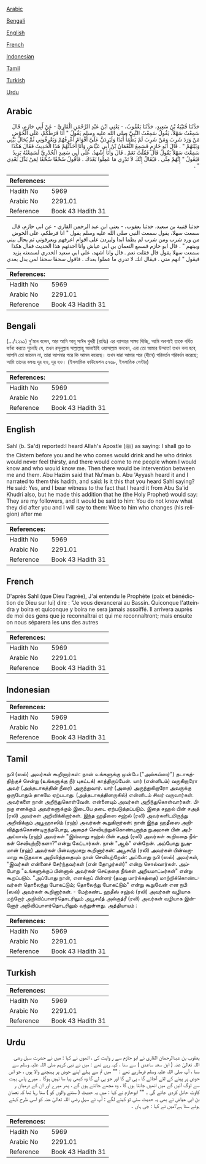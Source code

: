 [Arabic](#arabic)

[Bengali](#bengali)

[English](#english)

[French](#french)

[Indonesian](#indonesian)

[Tamil](#tamil)

[Turkish](#turkish)

[Urdu](#urdu)

## Arabic


<div dir="rtl" lang="ar" style={{fontSize:'larger',backgroundColor:'#f8f9fa',padding:20}}>
حَدَّثَنَا قُتَيْبَةُ بْنُ سَعِيدٍ، حَدَّثَنَا يَعْقُوبُ، - يَعْنِي ابْنَ عَبْدِ الرَّحْمَنِ الْقَارِيَّ - عَنْ أَبِي حَازِمٍ، قَالَ سَمِعْتُ سَهْلاً، يَقُولُ سَمِعْتُ النَّبِيَّ صلى الله عليه وسلم يَقُولُ ‏"‏ أَنَا فَرَطُكُمْ، عَلَى الْحَوْضِ مَنْ وَرَدَ شَرِبَ وَمَنْ شَرِبَ لَمْ يَظْمَأْ أَبَدًا وَلَيَرِدَنَّ عَلَىَّ أَقْوَامٌ أَعْرِفُهُمْ وَيَعْرِفُونِي ثُمَّ يُحَالُ بَيْنِي وَبَيْنَهُمْ ‏"‏ ‏.‏ قَالَ أَبُو حَازِمٍ فَسَمِعَ النُّعْمَانُ بْنُ أَبِي عَيَّاشٍ وَأَنَا أُحَدِّثُهُمْ هَذَا الْحَدِيثَ فَقَالَ هَكَذَا سَمِعْتَ سَهْلاً يَقُولُ قَالَ فَقُلْتُ نَعَمْ ‏.‏ قَالَ وَأَنَا أَشْهَدُ، عَلَى أَبِي سَعِيدٍ الْخُدْرِيِّ لَسَمِعْتُهُ يَزِيدُ فَيَقُولُ ‏"‏ إِنَّهُمْ مِنِّي ‏.‏ فَيُقَالُ إِنَّكَ لاَ تَدْرِي مَا عَمِلُوا بَعْدَكَ ‏.‏ فَأَقُولُ سُحْقًا سُحْقًا لِمَنْ بَدَّلَ بَعْدِي ‏"‏ ‏.‏
</div>
<div style={{backgroundColor:'#f8f9fa',padding:20, marginBottom: 10}}><table> <thead> <tr> <th>References:</th> <th></th> </tr> </thead> <tbody><tr><td>Hadith No</td><td>5969</td></tr><tr><td>Arabic No</td><td>2291.01</td></tr><tr><td>Reference</td><td>Book 43 Hadith 31</td></tr></tbody></table></div>


<div dir="rtl" lang="ar" style={{fontSize:'larger',backgroundColor:'#f8f9fa',padding:20}}>
حدثنا قتيبة بن سعيد، حدثنا يعقوب، - يعني ابن عبد الرحمن القاري - عن ابي حازم، قال سمعت سهلا، يقول سمعت النبي صلى الله عليه وسلم يقول " انا فرطكم، على الحوض من ورد شرب ومن شرب لم يظما ابدا وليردن على اقوام اعرفهم ويعرفوني ثم يحال بيني وبينهم " . قال ابو حازم فسمع النعمان بن ابي عياش وانا احدثهم هذا الحديث فقال هكذا سمعت سهلا يقول قال فقلت نعم . قال وانا اشهد، على ابي سعيد الخدري لسمعته يزيد فيقول " انهم مني . فيقال انك لا تدري ما عملوا بعدك . فاقول سحقا سحقا لمن بدل بعدي
</div>
<div style={{backgroundColor:'#f8f9fa',padding:20, marginBottom: 10}}><table> <thead> <tr> <th>References:</th> <th></th> </tr> </thead> <tbody><tr><td>Hadith No</td><td>5969</td></tr><tr><td>Arabic No</td><td>2291.01</td></tr><tr><td>Reference</td><td>Book 43 Hadith 31</td></tr></tbody></table></div>

## Bengali


<div dir="ltr" lang="bn" style={{fontSize:'larger',backgroundColor:'#f8f9fa',padding:20}}>
(…/২২৯১) নু'মান বলেন, আর আমি আবূ সাঈদ খুদরী (রাযিঃ) এর ব্যাপারে সাক্ষ্য দিচ্ছি, আমি অবশ্যই তাকে বর্ধিত বর্ণনা করতে শুনেছি যে, তখন রসূলুল্লাহ সাল্লাল্লাহু আলাইহি ওয়াসাল্লাম বলবেন, এরা তো আমার উম্মাত! তখন বলা হবে, আপনি তো জানেন না, তারা আপনার পরে কি আমল করেছে। তখন যারা আমার পরে (দীনে) পরিবর্তন পরিবর্ধন করেছে; আমি তাদের বলবঃ দূর হও, দূর হও। (ইসলামিক ফাউন্ডেশন ৫৭৬৮, ইসলামিক সেন্টার)
</div>
<div style={{backgroundColor:'#f8f9fa',padding:20, marginBottom: 10}}><table> <thead> <tr> <th>References:</th> <th></th> </tr> </thead> <tbody><tr><td>Hadith No</td><td>5969</td></tr><tr><td>Arabic No</td><td>2291.01</td></tr><tr><td>Reference</td><td>Book 43 Hadith 31</td></tr></tbody></table></div>

## English


<div dir="ltr" lang="en" style={{fontSize:'larger',backgroundColor:'#f8f9fa',padding:20}}>
Sahl (b. Sa'd) reported:I heard Allah's Apostle (ﷺ) as saying: I shall go to the Cistern before you and he who comes would drink and he who drinks would never feel thirsty, and there would come to me people whom I would know and who would know me. Then there would be intervention between me and them. Abu Hazim said that Nu'man b. Abu 'Ayyash heard it and I narrated to them this hadith, and said: Is it this that you heard Sahl saying? He said: Yes, and I bear witness to the fact that I heard it from Abu Sa'id Khudri also, but he made this addition that he (the Holy Prophet) would say: They are my followers, and it would be said to him: You do not know what they did after you and I will say to them: Woe to him who changes (his religion) after me
</div>
<div style={{backgroundColor:'#f8f9fa',padding:20, marginBottom: 10}}><table> <thead> <tr> <th>References:</th> <th></th> </tr> </thead> <tbody><tr><td>Hadith No</td><td>5969</td></tr><tr><td>Arabic No</td><td>2291.01</td></tr><tr><td>Reference</td><td>Book 43 Hadith 31</td></tr></tbody></table></div>

## French


<div dir="ltr" lang="fr" style={{fontSize:'larger',backgroundColor:'#f8f9fa',padding:20}}>
D'après Sahl (que Dieu l'agrée), J'ai entendu le Prophète (paix et bénédiction de Dieu sur lui) dire : "Je vous devancerai au Bassin. Quiconque l'atteindra y boira et quiconque y boira ne sera jamais assoiffé. Il arrivera auprès de moi des gens que je reconnaîtrai et qui me reconnaîtront; mais ensuite on nous séparera les uns des autres
</div>
<div style={{backgroundColor:'#f8f9fa',padding:20, marginBottom: 10}}><table> <thead> <tr> <th>References:</th> <th></th> </tr> </thead> <tbody><tr><td>Hadith No</td><td>5969</td></tr><tr><td>Arabic No</td><td>2291.01</td></tr><tr><td>Reference</td><td>Book 43 Hadith 31</td></tr></tbody></table></div>

## Indonesian


<div dir="ltr" lang="id" style={{fontSize:'larger',backgroundColor:'#f8f9fa',padding:20}}>

</div>
<div style={{backgroundColor:'#f8f9fa',padding:20, marginBottom: 10}}><table> <thead> <tr> <th>References:</th> <th></th> </tr> </thead> <tbody><tr><td>Hadith No</td><td>5969</td></tr><tr><td>Arabic No</td><td>2291.01</td></tr><tr><td>Reference</td><td>Book 43 Hadith 31</td></tr></tbody></table></div>

## Tamil


<div dir="ltr" lang="ta" style={{fontSize:'larger',backgroundColor:'#f8f9fa',padding:20}}>
நபி (ஸல்) அவர்கள் கூறினார்கள்: நான் உங்களுக்கு முன்பே ("அல்கவ்ஸர்") தடாகத்திற்குச் சென்று (உங்களுக்கு நீர் புகட்டக்) காத்திருப்பேன். யார் (என்னிடம்) வருகிறாரோ அவர் (அத்தடாகத்தின் நீரை) அருந்துவார். யார் (அதை) அருந்துகிறாரோ அவருக்கு ஒருபோதும் தாகமே ஏற்படாது. (அத்தடாகத்தினருகில்) என்னிடம் சிலர் வருவார்கள். அவர்களை நான் அறிந்துகொள்வேன். என்னையும் அவர்கள் அறிந்துகொள்வார்கள். பிறகு எனக்கும் அவர்களுக்கும் இடையே தடை ஏற்படுத்தப்படும். இதை சஹல் பின் சஅத் (ரலி) அவர்கள் அறிவிக்கிறார்கள். இந்த ஹதீஸை சஹ்ல் (ரலி) அவர்களிடமிருந்து அறிவிக்கும் அபூஹாஸிம் (ரஹ்) அவர்கள் கூறுகிறார்கள்: நான் இந்த ஹதீஸை அறிவித்துக்கொண்டிருந்தபோது, அதைச் செவியுற்றுக்கொண்டிருந்த நுஅமான் பின் அபீஅய்யாஷ் (ரஹ்) அவர்கள் "இவ்வாறு சஹ்ல் பின் சஅத் (ரலி) அவர்கள் கூறியதை நீங்கள் செவியுற்றீர்களா?"என்று கேட்டார்கள். நான் "ஆம்" என்றேன். அப்போது நுஅமான் (ரஹ்) அவர்கள் பின்வருமாறு கூறினார்கள்: அபூசயீத் (ரலி) அவர்கள் பின்வருமாறு கூடுதலாக அறிவித்ததையும் நான் செவியுற்றேன்: அப்போது நபி (ஸல்) அவர்கள், "இவர்கள் என்னைச் சேர்ந்தவர்கள் (என் தோழர்கள்)" என்று சொல்வார்கள். அப்போது "உங்களுக்குப் பின்னால் அவர்கள் செய்ததை நீங்கள் அறியமாட்டீர்கள்" என்று கூறப்படும். "அப்போது நான், எனக்குப் பின்னர் (தமது மார்க்கத்தை) மாற்றிக்கொண்டவர்கள் தொலைந்து போகட்டும்; தொலைந்து போகட்டும்" என்று கூறுவேன் என நபி (ஸல்) அவர்கள் கூறினார்கள். - மேற்கண்ட ஹதீஸ் சஹ்ல் (ரலி) அவர்கள் வழியாக மற்றோர் அறிவிப்பாளர்தொடரிலும் அபூசயீத் அல்குத்ரீ (ரலி) அவர்கள் வழியாக இன்னோர் அறிவிப்பாளர்தொடரிலும் வந்துள்ளது. அத்தியாயம் :
</div>
<div style={{backgroundColor:'#f8f9fa',padding:20, marginBottom: 10}}><table> <thead> <tr> <th>References:</th> <th></th> </tr> </thead> <tbody><tr><td>Hadith No</td><td>5969</td></tr><tr><td>Arabic No</td><td>2291.01</td></tr><tr><td>Reference</td><td>Book 43 Hadith 31</td></tr></tbody></table></div>

## Turkish


<div dir="ltr" lang="tr" style={{fontSize:'larger',backgroundColor:'#f8f9fa',padding:20}}>

</div>
<div style={{backgroundColor:'#f8f9fa',padding:20, marginBottom: 10}}><table> <thead> <tr> <th>References:</th> <th></th> </tr> </thead> <tbody><tr><td>Hadith No</td><td>5969</td></tr><tr><td>Arabic No</td><td>2291.01</td></tr><tr><td>Reference</td><td>Book 43 Hadith 31</td></tr></tbody></table></div>

## Urdu


<div dir="rtl" lang="ur" style={{fontSize:'larger',backgroundColor:'#f8f9fa',padding:20}}>
یعقوب بن عبدالرحمان القاری نے ابو حازم سے ر وایت کی ، انھوں نے کہا : میں نے حضرت سہل رضی اللہ تعالیٰ عنہ ( ابن سعد ساعدی ) سے سنا ، کہہ رہے تھے : میں نے نبی کریم صلی اللہ علیہ وسلم سے سنا ، آپ صلی اللہ علیہ وسلم فرمارہے تھے : "" میں تم سے پہلے اپنے حوض پر پہنچنے والا ہوں ، جو اس حوض پر پینے کے لئے آجائے گا ، پی لے گا اور جو پی لے گا وہ کبھی پیا سا نہیں ہوگا ۔ میرے پاس بہت سے لوگ آئیں گے میں انھیں جانتا ہوں گا ، وہ مجھے جانتے ہوں گے ، پھر میرے اور ان کے درمیان ر کاوٹ حائل کردی جائے گی ۔ "" ابوحازم نے کہا : میں یہ حدیث ( سننے والوں کو ) سنا رہا تھا کہ نعمان بن ابی عیاش نے بھی یہ حدیث سنی تو کہنے لگے : آپ نے سہل رضی اللہ تعالیٰ عنہ کو اسی طرح کہتے ہوئے سنا ہے؟میں نے کہا : جی ہاں ۔
</div>
<div style={{backgroundColor:'#f8f9fa',padding:20, marginBottom: 10}}><table> <thead> <tr> <th>References:</th> <th></th> </tr> </thead> <tbody><tr><td>Hadith No</td><td>5969</td></tr><tr><td>Arabic No</td><td>2291.01</td></tr><tr><td>Reference</td><td>Book 43 Hadith 31</td></tr></tbody></table></div>